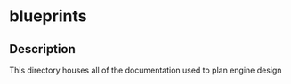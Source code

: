 # blueprints

## Description
This directory houses all of the documentation used to plan engine design
